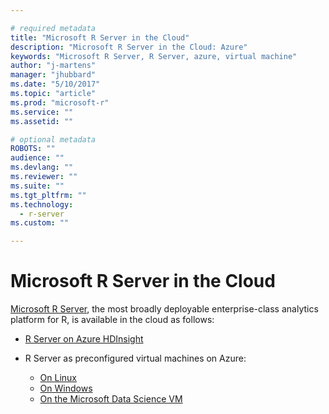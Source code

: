 ```yaml
---

# required metadata
title: "Microsoft R Server in the Cloud"
description: "Microsoft R Server in the Cloud: Azure"
keywords: "Microsoft R Server, R Server, azure, virtual machine"
author: "j-martens"
manager: "jhubbard"
ms.date: "5/10/2017"
ms.topic: "article"
ms.prod: "microsoft-r"
ms.service: ""
ms.assetid: ""

# optional metadata
ROBOTS: ""
audience: ""
ms.devlang: ""
ms.reviewer: ""
ms.suite: ""
ms.tgt_pltfrm: ""
ms.technology: 
  - r-server
ms.custom: ""

---
```


# Microsoft R Server in the Cloud

[Microsoft R Server](../rserver.md), the most broadly deployable enterprise-class analytics platform for R, is available in the cloud as follows:

+ [R Server on Azure HDInsight](r-server-vm-azure-hdinsight.md)

+ R Server as preconfigured virtual machines on Azure:
  + [On Linux](r-server-vm-azure-linux.md)
  + [On Windows](https://docs.microsoft.com/en-us/sql/advanced-analytics/r/provision-the-r-server-only-sql-server-2016-enterprise-vm-on-azure)
  + [On the Microsoft Data Science VM](../vm-data-science.md)